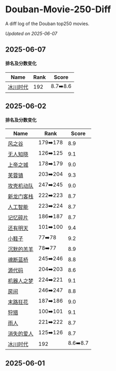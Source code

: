 # Douban-Movie-250-Diff

A diff log of the Douban top250 movies.

*Updated on 2025-06-07*

## 2025-06-07


#### 排名及分数变化

|     Name    |   Rank   |   Score  |
| ---------- | -------- | -------- |
| [冰川时代](https://movie.douban.com/subject/1291578) | 192 | 8.7➡️8.6 |
## 2025-06-02


#### 排名及分数变化

|     Name    |   Rank   |   Score  |
| ---------- | -------- | -------- |
| [风之谷](https://movie.douban.com/subject/1291585) | 179➡️178 | 8.9 |
| [无人知晓](https://movie.douban.com/subject/1292337) | 126➡️125 | 9.1 |
| [上帝之城](https://movie.douban.com/subject/1292208) | 178➡️179 | 9.0 |
| [芙蓉镇](https://movie.douban.com/subject/1297880) | 203➡️204 | 9.3 |
| [攻壳机动队](https://movie.douban.com/subject/1291936) | 247➡️245 | 9.0 |
| [新龙门客栈](https://movie.douban.com/subject/1292287) | 222➡️223 | 8.7 |
| [人工智能](https://movie.douban.com/subject/1302827) | 223➡️224 | 8.7 |
| [记忆碎片](https://movie.douban.com/subject/1304447) | 186➡️187 | 8.7 |
| [还有明天](https://movie.douban.com/subject/36445098) | 101➡️100 | 9.4 |
| [小鞋子](https://movie.douban.com/subject/1303021) | 77➡️78 | 9.2 |
| [沉默的羔羊](https://movie.douban.com/subject/1293544) | 78➡️77 | 8.9 |
| [魂断蓝桥](https://movie.douban.com/subject/1293964) | 245➡️246 | 8.8 |
| [源代码](https://movie.douban.com/subject/3075287) | 204➡️203 | 8.6 |
| [机器人之梦](https://movie.douban.com/subject/35426925) | 224➡️221 | 9.1 |
| [房间](https://movie.douban.com/subject/25724855) | 246➡️247 | 8.8 |
| [末路狂花](https://movie.douban.com/subject/1291992) | 187➡️186 | 9.0 |
| [狩猎](https://movie.douban.com/subject/6985810) | 100➡️101 | 9.1 |
| [雨人](https://movie.douban.com/subject/1291870) | 221➡️222 | 8.7 |
| [消失的爱人](https://movie.douban.com/subject/21318488) | 125➡️126 | 8.7 |
| [冰川时代](https://movie.douban.com/subject/1291578) | 192 | 8.6➡️8.7 |
## 2025-06-01

